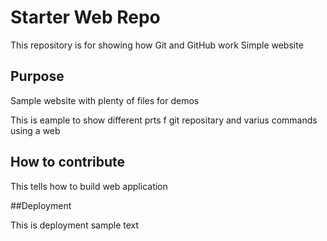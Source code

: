# Starter Web Repo

This repository is for showing how Git and GitHub work 
Simple website

## Purpose

Sample website with plenty of files for demos

This is eample to show  different prts f git repositary and varius commands using a web
## How to contribute
This tells how to build web application 

##Deployment

This is deployment sample text

